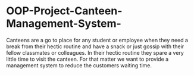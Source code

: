 # OOP-Project-Canteen-Management-System-
Canteens are a go to place for any student or employee when they need a break from their hectic routine and have a snack or just gossip with their fellow classmates or colleagues. In their hectic routine they spare a very little time to visit the canteen. For that matter we want to provide a management system to reduce the customers waiting time.
